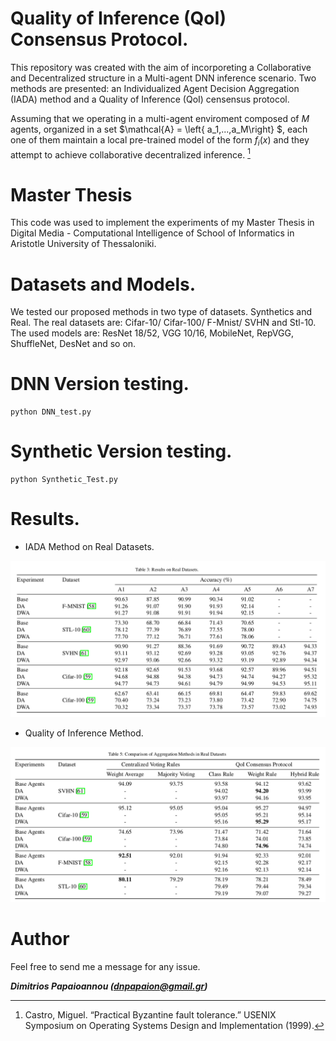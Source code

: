 # Quality of Inference (QoI) Consensus Protocol.

This repository was created with the aim of incorporeting a Collaborative and Decentralized structure in a Multi-agent DNN inference scenario. Two methods are presented: an Individualized Agent Decision Aggregation (IADA) method and a Quality of Inference (QoI) censensus protocol. 

Assuming that we operating in a multi-agent enviroment composed of $M$ agents, organized in a set $\mathcal{A} = \left\{ a_1,...,a_M\right\} $,  each one of them maintain a local pre-trained model of the form $f_i(x)$ and they attempt to achieve collaborative decentralized inference.   [^1]

# Master Thesis

This code was used to implement the experiments of my Master Thesis in Digital Media - Computational Intelligence of School of Informatics in Aristotle University of Thessaloniki. 

# Datasets and Models.
We tested our proposed methods in two type of datasets. Synthetics and Real. The real datasets are: Cifar-10/ Cifar-100/ F-Mnist/ SVHN and Stl-10. The used models are: ResNet 18/52, VGG 10/16, MobileNet, RepVGG, ShuffleNet, DesNet and so on. 

# DNN Version testing.

```shell
python DNN_test.py
```

# Synthetic Version testing.

```shell
python Synthetic_Test.py
```
# Results.
* IADA Method on Real Datasets.

![This is an image](./Results/IADA_Real.png)

* Quality of Inference Method.

![This is an image](./Results/QoI.png)

# Author

Feel free to send me a message for any issue.

***Dimitrios Papaioannou (dnpapaion@gmail.gr)***





[^1]: Castro, Miguel. “Practical Byzantine fault tolerance.” USENIX Symposium on Operating Systems Design and Implementation (1999).


